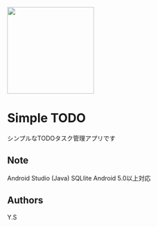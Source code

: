 <img src="https://github.com/WTShimizu/todo-shimizu/blob/main/Android-Emulator-Pixel_2_API_29_5554-2021-04-14-19-13-12.gif" width="200px"></video>

# Simple TODO

シンプルなTODOタスク管理アプリです

## Note

Android Studio (Java)
SQLIite 
Android 5.0以上対応

## Authors

Y.S
